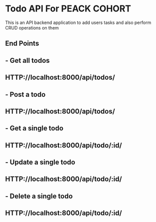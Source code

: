 # Todo API For PEACK COHORT

This is an API backend application to add users tasks and also perform CRUD operations on them

## End Points
## - Get all todos 
## HTTP://localhost:8000/api/todos/

## - Post a todo
## HTTP://localhost:8000/api/todos/

## - Get a single todo
## HTTP://localhost:8000/api/todo/:id/

## - Update a single todo
## HTTP://localhost:8000/api/todo/:id/

## - Delete a single todo
## HTTP://localhost:8000/api/todo/:id/



